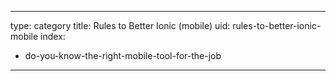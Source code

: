 
---
type: category
title: Rules to Better Ionic (mobile)
uid: rules-to-better-ionic-mobile
index:
 - do-you-know-the-right-mobile-tool-for-the-job
---



